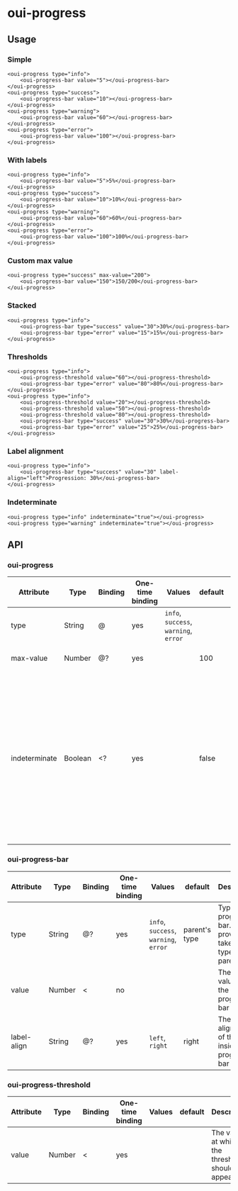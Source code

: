 # oui-progress

<component-status cx-design="partial" ux="prototype"></component-status>

## Usage

### Simple

```html:preview
<oui-progress type="info">
    <oui-progress-bar value="5"></oui-progress-bar>
</oui-progress>
<oui-progress type="success">
    <oui-progress-bar value="10"></oui-progress-bar>
</oui-progress>
<oui-progress type="warning">
    <oui-progress-bar value="60"></oui-progress-bar>
</oui-progress>
<oui-progress type="error">
    <oui-progress-bar value="100"></oui-progress-bar>
</oui-progress>
```

### With labels

```html:preview
<oui-progress type="info">
    <oui-progress-bar value="5">5%</oui-progress-bar>
</oui-progress>
<oui-progress type="success">
    <oui-progress-bar value="10">10%</oui-progress-bar>
</oui-progress>
<oui-progress type="warning">
    <oui-progress-bar value="60">60%</oui-progress-bar>
</oui-progress>
<oui-progress type="error">
    <oui-progress-bar value="100">100%</oui-progress-bar>
</oui-progress>
```

### Custom max value

```html:preview
<oui-progress type="success" max-value="200">
    <oui-progress-bar value="150">150/200</oui-progress-bar>
</oui-progress>
```

### Stacked

```html:preview
<oui-progress type="info">
    <oui-progress-bar type="success" value="30">30%</oui-progress-bar>
    <oui-progress-bar type="error" value="15">15%</oui-progress-bar>
</oui-progress>
```

### Thresholds

```html:preview
<oui-progress type="info">
    <oui-progress-threshold value="60"></oui-progress-threshold>
    <oui-progress-bar type="error" value="80">80%</oui-progress-bar>
</oui-progress>
<oui-progress type="info">
    <oui-progress-threshold value="20"></oui-progress-threshold>
    <oui-progress-threshold value="50"></oui-progress-threshold>
    <oui-progress-threshold value="80"></oui-progress-threshold>
    <oui-progress-bar type="success" value="30">30%</oui-progress-bar>
    <oui-progress-bar type="error" value="25">25%</oui-progress-bar>
</oui-progress>
```

### Label alignment

```html:preview
<oui-progress type="info">
    <oui-progress-bar type="success" value="30" label-align="left">Progression: 30%</oui-progress-bar>
</oui-progress>
```

### Indeterminate

```html:preview
<oui-progress type="info" indeterminate="true"></oui-progress>
<oui-progress type="warning" indeterminate="true"></oui-progress>
```

## API

### oui-progress

| Attribute               | Type            | Binding | One-time binding | Values                                 | default | Description                            |
| ----                    | ----            | ----    | ----             | ----                                   | ----    | ----                                   |
| type                    | String          | @       | yes              | `info`, `success`, `warning`, `error`  |         | Type of the progress component       |
| max-value               | Number          | @?      | yes              |                                        | 100     | The max value for the progress bar    |
| indeterminate           | Boolean         | <?      | yes              |                                        | false   | Enable/Disable indeterminate mode. When in this mode, the progress component shows an indefinite wait and the max-value would not have any effect. In this mode, the progress component should not have any other component in it |

### oui-progress-bar

| Attribute               | Type            | Binding | One-time binding | Values                                 | default       | Description                            |
| ----                    | ----            | ----    | ----             | ----                                   | ----          | ----                                   |
| type                    | String          | @?      | yes              | `info`, `success`, `warning`, `error`  | parent's type | Type of the progress bar. If not provided, takes the type of the parent |
| value                   | Number          | <       | no               |                                        |               | The current value for the progress bar                                  |
| label-align             | String          | @?      | yes              | `left`, `right`                        | right         | The alignment of the label inside the progress bar                            |

### oui-progress-threshold

| Attribute               | Type            | Binding | One-time binding | Values                                 | default       | Description                            |
| ----                    | ----            | ----    | ----             | ----                                   | ----          | ----                                   |
| value                   | Number          | <       | yes              |                                        |               | The value at which the threshold should appear |
